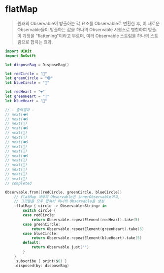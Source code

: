 flatMap
=======

> 원래의 Observable이 방출하는 각 요소를 Observable로 변환한 후, 이 새로운 Observable들이 방출하는 값을 하나의 Observable 시퀀스로 병합하여 방출.  
> 이 과정을 "flattening"이라고 부르며, 여러 Observable 스트림을 하나의 스트림으로 합치는 효과.  

```swift
import UIKit
import RxSwift

let disposeBag = DisposeBag()

let redCircle = "🔴"
let greenCircle = "🟢"
let blueCircle = "🔵"

let redHeart = "❤️"
let greenHeart = "💚"
let blueHeart = "💙"

// - 출력결과 -
// next(❤️)
// next(❤️)
// next(💚)
// next(❤️)
// next(💚)
// next(💙)
// next(❤️)
// next(💚)
// next(💙)
// next(❤️)
// next(💚)
// next(💙)
// next(💚)
// next(💙)
// next(💙)
// completed

Observable.from([redCircle, greenCircle, blueCircle])
    // flatMap 내부의 Observable은 innerObservable이고,
    // 그것들을 모두 합쳐서 하나의 Observable을 생성
    .flatMap { circle -> Observable<String> in
        switch circle {
        case redCircle:
            return Observable.repeatElement(redHeart).take(5)
        case greenCircle:
            return Observable.repeatElement(greenHeart).take(5)
        case blueCircle:
            return Observable.repeatElement(blueHeart).take(5)
        default:
            return Observable.just("")
        }
    }
    .subscribe { print($0) }
    .disposed(by: disposeBag)
```

